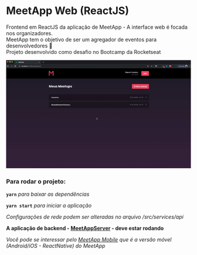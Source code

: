 # MeetApp Web (ReactJS)

Frontend em ReactJS da aplicação de MeetApp - A interface web é focada nos organizadores. <br/>
MeetApp tem o objetivo de ser um agregador de eventos para desenvolvedores :metal:<br/>
Projeto desenvolvido como desafio no Bootcamp da Rocketseat

![Imagem do App MeetApp web Rodando](https://raw.githubusercontent.com/mayconfrancisco/meetapp-web/master/imgs/meetapp-web.gif)


### Para rodar o projeto:

**`yarn`** _para baixar as dependências_

**`yarn start`** _para iniciar a aplicação_

_Configurações de rede podem ser alteradas no arquivo /src/services/api_

__A aplicação de backend - [MeetAppServer](https://github.com/mayconfrancisco/meetapp-server) - deve estar rodando__

_Você pode se interessar pelo [MeetApp Mobile](https://github.com/mayconfrancisco/meetapp-mobile) que é a versão móvel (Android/iOS - ReactNative) do MeetApp_
